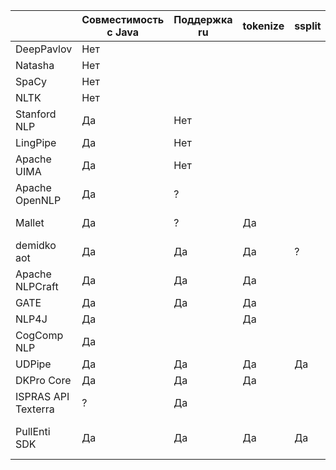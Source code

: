 |                     	| Совместимость с Java 	| Поддержка ru 	| tokenize 	| ssplit 	| stemming/lemming 	| pos 	| ner 	| Особенности               	| Ссылка                                  	|
|---------------------	|----------------------	|--------------	|----------	|--------	|------------------	|-----	|-----	|---------------------------	|-----------------------------------------	|
| DeepPavlov          	| Нет                  	|              	|          	|        	|                  	|     	|     	|                           	| https://deeppavlov.ai/                  	|
| Natasha             	| Нет                  	|              	|          	|        	|                  	|     	|     	|                           	| https://natasha.github.io/              	|
| SpaCy               	| Нет                  	|              	|          	|        	|                  	|     	|     	|                           	| https://spacy.io                        	|
| NLTK                	| Нет                  	|              	|          	|        	|                  	|     	|     	|                           	|                                         	|
| Stanford NLP        	| Да                   	| Нет          	|          	|        	|                  	|     	|     	|                           	| https://nlp.stanford.edu/               	|
| LingPipe            	| Да                   	| Нет          	|          	|        	|                  	|     	|     	|                           	| https://www.nuget.org/packages/LingPipe 	|
| Apache UIMA         	| Да                   	| Нет          	|          	|        	|                  	|     	|     	|                           	| https://uima.apache.org/                	|
| Apache OpenNLP      	| Да                   	| ?            	|          	|        	|                  	|     	|     	|                           	| https://opennlp.apache.org/             	|
| Mallet              	| Да                   	| ?            	| Да       	|        	|                  	|     	|     	| Требует обучения          	| https://mimno.github.io/Mallet/index    	|
| demidko aot         	| Да                   	| Да           	| Да       	| ?      	| Да               	|     	|     	|                           	| https://github.com/demidko/aot          	|
| Apache NLPCraft     	| Да                   	| Да           	| Да       	|        	|                  	|     	| Да  	|                           	| https://nlpcraft.apache.org/            	|
| GATE                	| Да                   	| Да           	| Да       	|        	|                  	|     	|     	|                           	| https://gate.ac.uk/family/embedded.html 	|
| NLP4J               	| Да                   	|              	| Да       	|        	|                  	|     	|     	|                           	| https://nlp4j.org/                      	|
| CogComp NLP         	| Да                   	|              	|          	|        	|                  	|     	| Да  	|                           	|                                         	|
| UDPipe              	| Да                   	| Да           	| Да       	| Да     	| Да               	|     	|     	|                           	| https://ufal.mff.cuni.cz/udpipe         	|
| DKPro Core          	| Да                   	| Да           	| Да       	|        	| Да               	| Да  	|     	|                           	| https://dkpro.github.io/dkpro-core      	|
| ISPRAS API Texterra 	| ?                    	| Да           	|          	|        	|                  	|     	|     	|                           	| https://api.ispras.ru/texterra/         	|
| PullEnti SDK        	| Да                   	| Да           	| Да       	| Да     	| Да               	| Да  	| Да  	| Удобная работа с адресами 	| https://pullenti.ru/Document            	|

